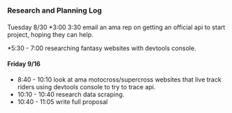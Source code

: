 ### Research and Planning Log
####
Tuesday 8/30
*3:00 3:30 email an ama rep on getting an official api to start project, hoping they can help.

*5:30 - 7:00 researching fantasy websites with devtools console.
#### Friday 9/16
* 8:40 - 10:10 look at ama motocross/supercross websites that live track riders using devtools console to try to trace api.
*  10:10 - 10:40 research data scraping.
* 10:40 - 11:05 write full proposal 